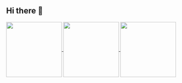 ## Hi there 👋

<!--
**bhav21/bhav21** is a ✨ _special_ ✨ repository because its `README.md` (this file) appears on your GitHub profile.

Here are some ideas to get you started:

- 🔭 I’m currently working on ...
- 🌱 I’m currently learning ...
- 👯 I’m looking to collaborate on ...
- 🤔 I’m looking for help with ...
- 💬 Ask me about ...
- 📫 How to reach me: ...
- 😄 Pronouns: ...
- ⚡ Fun fact: ...
-->

<a href="https://github.com/bhav21/github-readme-stats">
  <img height=150 align="center" src="https://github-readme-stats.vercel.app/api?username=bhav21&include_all_commits=true&theme=merko&hide=contribs,issues&hide_rank=true&show_icons=true&hide_border=true" />
</a>
<a href="https://github.com/bhav21/github-readme-stats">
  <img height=150 align="center" src="https://github-readme-stats.vercel.app/api/top-langs/?username=bhav21&theme=merko&layout=compact&hide_border=true" />
</a>
<a href="https://git.io/streak-stats">
  <img height=150 align="center" src="https://streak-stats.demolab.com/?user=bhav21&theme=merko&hide_border=true&hide_total_contributions=true&hide_longest_streak=true&card_width=180" />
</a>

<!-- [![GitHub Streak](https://streak-stats.demolab.com/?user=bhav21&theme=merko&hide_border=true&hide_total_contributions=true&hide_longest_streak=true&card_width=150)](https://git.io/streak-stats) -->
